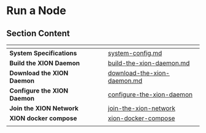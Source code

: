 # Run a Node

## Section Content

<table data-view="cards"><thead><tr><th></th><th></th><th></th><th data-hidden data-card-target data-type="content-ref"></th></tr></thead><tbody><tr><td><strong>System Specifications</strong></td><td></td><td></td><td><a href="system-config.md">system-config.md</a></td></tr><tr><td><strong>Build the XION Daemon</strong></td><td></td><td></td><td><a href="build-the-xion-daemon.md">build-the-xion-daemon.md</a></td></tr><tr><td><strong>Download the XION Daemon</strong></td><td></td><td></td><td><a href="download-the-xion-daemon.md">download-the-xion-daemon.md</a></td></tr><tr><td><strong>Configure the XION Daemon</strong></td><td></td><td></td><td><a href="configure-the-xion-daemon/">configure-the-xion-daemon</a></td></tr><tr><td><strong>Join the XION Network</strong></td><td></td><td></td><td><a href="join-the-xion-network/">join-the-xion-network</a></td></tr><tr><td><strong>XION docker compose</strong></td><td></td><td></td><td><a href="xion-docker-compose.md">xion-docker-compose</a></td></tr><tr><td></td><td></td><td></td><td></td></tr></tbody></table>
